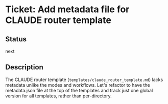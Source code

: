 # Ticket: Add metadata file for CLAUDE router template

## Status
next

## Description
The CLAUDE router template (`templates/claude_router_template.md`) lacks metadata unlike the modes and workflows. Let's refactor to have the metadata.json file at the top of the templates and track just one global version for all templates, rather than per-directory.
